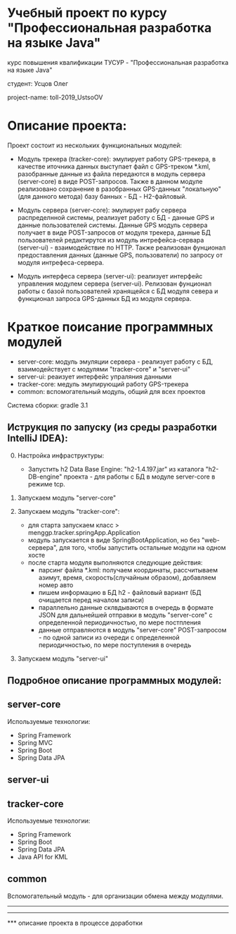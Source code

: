 Учебный проект по курсу "Профессиональная разработка на языке Java"
==================================================================
курс повышения квалификации ТУСУР - "Профессиональная разработка на языке Java" 

студент: Усцов Олег

project-name: toll-2019_UstsoOV

Описание проекта:
====================
Проект состоит из нескольких функциональных модулей:

- Модуль трекера (tracker-core): эмулирует работу GPS-трекера, в качестве иточника данных выступает файл 
с GPS-треком *.kml, разобранные данные из файла передаются в модуль сервера (server-core) в виде POST-запросов. 
Также в данном модуле реализовано сохранение в разобранных GPS-данных "локальную" (для данного метода) 
базу банных - БД - H2-файловый.

- Модуль сервера (server-core): эмулирует рабу сервера распределнной системы, реализует работу с БД - 
данные GPS и данные пользователей системы. Данные GPS модуль сервера получает в виде POST-запросов от 
модуля трекера, данные БД пользователей редактирутся из модуль интрефейса-сервара (server-ui) - 
взаимодействие по HTTP. Также реализован фунционал предоставления данных (данные GPS, пользователи) 
по запросу от модуля интрефеса-сервера.

 - Модуль интерфеса сервера (server-ui): реализует интерфейс управления модулем сервера (server-ui). 
 Релизован фунционал работы с базой пользователей хранящейся с БД модуля севера и функционал запроса
 GPS-данных БД из модуля сервера.        

Краткое поисание программных модулей
=====================================
 
 - server-core:     модуль эмуляции сервера - реализует работу с БД, взаимодействует с модулями "tracker-core" и "server-ui" 
 - server-ui:       реаизует интерфейс упраляния данными
 - tracker-core:    медуль эмулирующий работу GPS-трекера
 - common:          вспомогательный модуль, общий для всех проектов

Система сборки: gradle 3.1


Иструкция по запуску (из среды разработки IntelliJ IDEA):
---------------------------------------------------------
0. Настройка инфраструктуры:
    - Запустить h2 Data Base Engine: "h2-1.4.197.jar" из каталога "h2-DB-engine" проекта - для работы с БД в модуле server-core в режиме tcp.

1. Запускаем модуль "server-core"

2. Запускаем модуль "tracker-core":
	- для старта запускаем класс > menggp.tracker.springApp.Application
	- модуль запускается в виде SpringBootApplication, но без "web-сервера", для того, чтобы запустить остальные модули на одном хосте
	- после старта модуля выполняются следующие действия:
		- парсинг файла *.kml: получаем координаты, рассчитываем азимут, время, скорость(случайным образом), добавляем номер авто
		- пишем информацию в БД h2 - файловый вариант (БД очищается перед началом записи)
		- параллельно данные склвдываются в очередь в формате JSON для дальнейшей отправки в модуль "server-core"
			с определенной периодичностью, по мере постпления
		- данные отправляются в модуль "server-core" POST-запросом - по одной записи из очереди
			с определенной периодичностью, по мере поступления в очередь

3. Запускаем модуль "server-ui" 
			 
			

Подробное описание программных модулей:
--------------------------------------

server-core
-----------
Используемые технологии:
   - Spring Framework
   - Spring MVC
   - Spring Boot
   - Spring Data JPA

server-ui
----------

tracker-core
------------
Используемые технологии:
   - Spring Framework
   - Spring Boot
   - Spring Data JPA
   - Java API for KML

common
--------
Вспомогательный модуль - для организации обмена между модулями.



---------------------
---------------------
 *** описание проекта в процессе доработки
